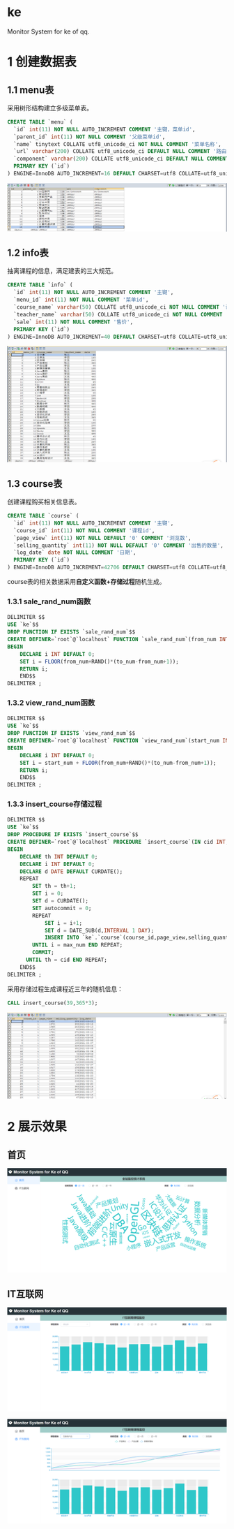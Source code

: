 # ke
Monitor System for ke of qq.

# 1 创建数据表

## 1.1 menu表

采用树形结构建立多级菜单表。

```sql
CREATE TABLE `menu` (
  `id` int(11) NOT NULL AUTO_INCREMENT COMMENT '主键，菜单id',
  `parent_id` int(11) NOT NULL COMMENT '父级菜单id',
  `name` tinytext COLLATE utf8_unicode_ci NOT NULL COMMENT '菜单名称',
  `url` varchar(200) COLLATE utf8_unicode_ci DEFAULT NULL COMMENT '路由地址',
  `component` varchar(200) COLLATE utf8_unicode_ci DEFAULT NULL COMMENT '组件地址',
  PRIMARY KEY (`id`)
) ENGINE=InnoDB AUTO_INCREMENT=16 DEFAULT CHARSET=utf8 COLLATE=utf8_unicode_ci
```

![image-20210316153026160](README.assets/image-20210316153026160.png)

## 1.2 info表

抽离课程的信息，满足建表的三大规范。

```sql
CREATE TABLE `info` (
  `id` int(11) NOT NULL AUTO_INCREMENT COMMENT '主键',
  `menu_id` int(11) NOT NULL COMMENT '菜单id',
  `course_name` varchar(50) COLLATE utf8_unicode_ci NOT NULL COMMENT '课程名称',
  `teacher_name` varchar(50) COLLATE utf8_unicode_ci NOT NULL COMMENT '授课老师姓名',
  `sale` int(11) NOT NULL COMMENT '售价',
  PRIMARY KEY (`id`)
) ENGINE=InnoDB AUTO_INCREMENT=40 DEFAULT CHARSET=utf8 COLLATE=utf8_unicode_ci
```

![image-20210316153052377](README.assets/image-20210316153052377.png)

## 1.3 course表

创建课程购买相关信息表。

```sql
CREATE TABLE `course` (
  `id` int(11) NOT NULL AUTO_INCREMENT COMMENT '主键',
  `course_id` int(11) NOT NULL COMMENT '课程id',
  `page_view` int(11) NOT NULL DEFAULT '0' COMMENT '浏览数',
  `selling_quantity` int(11) NOT NULL DEFAULT '0' COMMENT '出售的数量',
  `log_date` date NOT NULL COMMENT '日期',
  PRIMARY KEY (`id`)
) ENGINE=InnoDB AUTO_INCREMENT=42706 DEFAULT CHARSET=utf8 COLLATE=utf8_unicode_ci
```

course表的相关数据采用**自定义函数+存储过程**随机生成。

### 1.3.1 sale_rand_num函数

```sql
DELIMITER $$
USE `ke`$$
DROP FUNCTION IF EXISTS `sale_rand_num`$$
CREATE DEFINER=`root`@`localhost` FUNCTION `sale_rand_num`(from_num INT, to_num INT) RETURNS INT(11)
BEGIN
	DECLARE i INT DEFAULT 0;
	SET i = FLOOR(from_num+RAND()*(to_num-from_num+1));
	RETURN i;
    END$$
DELIMITER ;
```

### 1.3.2 view_rand_num函数

```sql
DELIMITER $$
USE `ke`$$
DROP FUNCTION IF EXISTS `view_rand_num`$$
CREATE DEFINER=`root`@`localhost` FUNCTION `view_rand_num`(start_num INT,from_num INT, to_num INT) RETURNS INT(11)
BEGIN
	DECLARE i INT DEFAULT 0;
	SET i = start_num + FLOOR(from_num+RAND()*(to_num-from_num+1));
	RETURN i;
    END$$
DELIMITER ;
```

### 1.3.3 insert_course存储过程

```sql
DELIMITER $$
USE `ke`$$
DROP PROCEDURE IF EXISTS `insert_course`$$
CREATE DEFINER=`root`@`localhost` PROCEDURE `insert_course`(IN cid INT,IN max_num INT )
BEGIN
	DECLARE th INT DEFAULT 0;
	DECLARE i INT DEFAULT 0;
	DECLARE d DATE DEFAULT CURDATE();
	REPEAT
		SET th = th+1;
		SET i = 0;
		SET d = CURDATE();
		SET autocommit = 0;
		REPEAT
			SET i = i+1;
			SET d = DATE_SUB(d,INTERVAL 1 DAY);
			INSERT INTO `ke`.`course`(course_id,page_view,selling_quantity,log_date) VALUES (th,view_rand_num(1500,1,500),sale_rand_num(1,500),d);
		UNTIL i = max_num END REPEAT;
		COMMIT;
	  UNTIL th = cid END REPEAT;
    END$$
DELIMITER ;
```

采用存储过程生成课程近三年的随机信息：

```sql
CALL insert_course(39,365*3);
```

![image-20210316191330858](README.assets/image-20210316191330858.png)

# 2 展示效果

## 首页

![image-20210320144212414](README.assets/image-20210320144212414.png)

## IT互联网

![image-20210320144308836](README.assets/image-20210320144308836.png)

![image-20210320144342617](README.assets/image-20210320144342617.png)